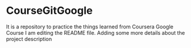 # CourseGitGoogle
It is a repository to practice the things learned from Coursera Google Course
I am editing the README file. Adding some more details about the project description


